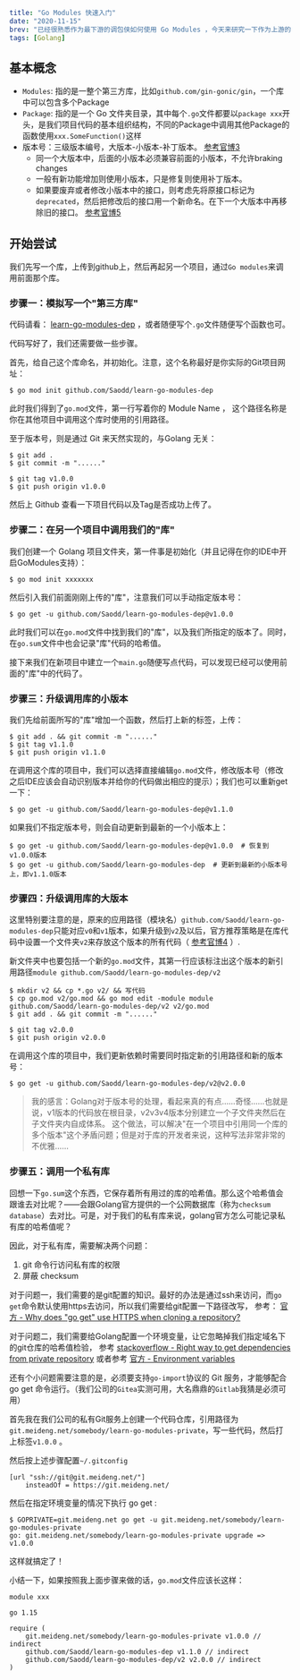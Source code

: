 ```yaml lw-blog-meta
title: "Go Modules 快速入门"
date: "2020-11-15"
brev: "已经很熟悉作为最下游的调包侠如何使用 Go Modules ，今天来研究一下作为上游的第三方库的编写者应该如何使用这套体系来创建规范的库供他人使用。"
tags: [Golang]
```

## 基本概念

- `Modules`: 指的是一整个第三方库，比如`github.com/gin-gonic/gin`，一个库中可以包含多个Package
- `Package`: 指的是一个 Go 文件夹目录，其中每个`.go`文件都要以`package xxx`开头，是我们项目代码的基本组织结构，不同的Package中调用其他Package的函数使用`xxx.SomeFunction()`这样
- 版本号：三级版本编号，大版本-小版本-补丁版本。 [参考官博3](https://blog.golang.org/publishing-go-modules) 
    + 同一个大版本中，后面的小版本必须兼容前面的小版本，不允许braking changes
    + 一般有新功能增加则使用小版本，只是修复则使用补丁版本。
    + 如果要废弃或者修改小版本中的接口，则考虑先将原接口标记为`deprecated`，然后把修改后的接口用一个新命名。在下一个大版本中再移除旧的接口。 [参考官博5](https://blog.golang.org/module-compatibility)

## 开始尝试

我们先写一个库，上传到github上，然后再起另一个项目，通过`Go modules`来调用前面那个库。

### 步骤一：模拟写一个"第三方库"

代码请看： [learn-go-modules-dep](https://github.com/Saodd/learn-go-modules-dep) ，或者随便写个`.go`文件随便写个函数也可。

代码写好了，我们还需要做一些步骤。

首先，给自己这个库命名，并初始化。注意，这个名称最好是你实际的Git项目网址：

```shell-session
$ go mod init github.com/Saodd/learn-go-modules-dep 
```

此时我们得到了`go.mod`文件，第一行写着你的 Module Name ， 这个路径名称是你在其他项目中调用这个库时使用的引用路径。

至于版本号，则是通过 Git 来天然实现的，与Golang 无关：

```shell-session
$ git add .
$ git commit -m "......"

$ git tag v1.0.0
$ git push origin v1.0.0
```

然后上 Github 查看一下项目代码以及Tag是否成功上传了。

### 步骤二：在另一个项目中调用我们的"库"

我们创建一个 Golang 项目文件夹，第一件事是初始化（并且记得在你的IDE中开启GoModules支持）：

```shell-session
$ go mod init xxxxxxx
```

然后引入我们前面刚刚上传的"库"，注意我们可以手动指定版本号：

```shell-session
$ go get -u github.com/Saodd/learn-go-modules-dep@v1.0.0
```

此时我们可以在`go.mod`文件中找到我们的"库"，以及我们所指定的版本了。同时，在`go.sum`文件中也会记录"库"代码的哈希值。

接下来我们在新项目中建立一个`main.go`随便写点代码，可以发现已经可以使用前面的"库"中的代码了。

### 步骤三：升级调用库的小版本

我们先给前面所写的"库"增加一个函数，然后打上新的标签，上传：

```shell-session
$ git add . && git commit -m "......"
$ git tag v1.1.0
$ git push origin v1.1.0
```

在调用这个库的项目中，我们可以选择直接编辑`go.mod`文件，修改版本号（修改之后IDE应该会自动识别版本并给你的代码做出相应的提示）；我们也可以重新get一下：

```shell-session
$ go get -u github.com/Saodd/learn-go-modules-dep@v1.1.0
```

如果我们不指定版本号，则会自动更新到最新的一个小版本上：

```shell-session
$ go get -u github.com/Saodd/learn-go-modules-dep@v1.0.0  # 恢复到v1.0.0版本
$ go get -u github.com/Saodd/learn-go-modules-dep  # 更新到最新的小版本号上，即v1.1.0版本
```

### 步骤四：升级调用库的大版本

这里特别要注意的是，原来的应用路径（模块名）`github.com/Saodd/learn-go-modules-dep`只能对应`v0`和`v1`版本，如果升级到`v2`及以后，官方推荐策略是在库代码中设置一个文件夹`v2`来存放这个版本的所有代码（ [参考官博4](https://blog.golang.org/v2-go-modules) ）.

新文件夹中也要包括一个新的`go.mod`文件，其第一行应该标注出这个版本的新引用路径`module github.com/Saodd/learn-go-modules-dep/v2`

```shell-session
$ mkdir v2 && cp *.go v2/ && 写代码
$ cp go.mod v2/go.mod && go mod edit -module module github.com/Saodd/learn-go-modules-dep/v2 v2/go.mod
$ git add . && git commit -m "......"

$ git tag v2.0.0
$ git push origin v2.0.0
```

在调用这个库的项目中，我们更新依赖时需要同时指定新的引用路径和新的版本号：

```shell-session
$ go get -u github.com/Saodd/learn-go-modules-dep/v2@v2.0.0
```

> 我的感言：Golang对于版本号的处理，看起来真的有点……奇怪……也就是说，v1版本的代码放在根目录，v2v3v4版本分别建立一个子文件夹然后在子文件夹内自成体系。
> 这个做法，可以解决"在一个项目中引用同一个库的多个版本"这个矛盾问题；但是对于库的开发者来说，这种写法非常非常的不优雅……

### 步骤五：调用一个私有库

回想一下`go.sum`这个东西，它保存着所有用过的库的哈希值。那么这个哈希值会跟谁去对比呢？——会跟Golang官方提供的一个公网数据库（称为`checksum database`）去对比。可是，对于我们的私有库来说，golang官方怎么可能记录私有库的哈希值呢？

因此，对于私有库，需要解决两个问题：

1. git 命令行访问私有库的权限
2. 屏蔽 checksum

对于问题一，我们需要的是git配置的知识。最好的办法是通过ssh来访问，而`go get`命令默认使用https去访问，所以我们需要给git配置一下路径改写，
参考： [官方 - Why does "go get" use HTTPS when cloning a repository?](https://golang.org/doc/faq#git_https)

对于问题二，我们需要给Golang配置一个环境变量，让它忽略掉我们指定域名下的git仓库的哈希值检验，
参考 [stackoverflow - Right way to get dependencies from private repository](https://stackoverflow.com/questions/60585302/right-way-to-get-dependencies-from-private-repository)
或者参考 [官方 - Environment variables](https://golang.org/cmd/go/#hdr-Environment_variables)

还有个小问题需要注意的是，必须要支持`go-import`协议的 Git 服务，才能够配合 go get 命令运行。（我们公司的`Gitea`实测可用，大名鼎鼎的`Gitlab`我猜是必须可用）

首先我在我们公司的私有Git服务上创建一个代码仓库，引用路径为`git.meideng.net/somebody/learn-go-modules-private`，写一些代码，然后打上标签`v1.0.0` 。

然后按上述步骤配置`~/.gitconfig`

```text
[url "ssh://git@git.meideng.net/"]
    insteadOf = https://git.meideng.net/
```

然后在指定环境变量的情况下执行 go get :

```shell-session
$ GOPRIVATE=git.meideng.net go get -u git.meideng.net/somebody/learn-go-modules-private
go: git.meideng.net/somebody/learn-go-modules-private upgrade => v1.0.0
```

这样就搞定了！

小结一下，如果按照我上面步骤来做的话，`go.mod`文件应该长这样：

```text
module xxx

go 1.15

require (
    git.meideng.net/somebody/learn-go-modules-private v1.0.0 // indirect
    github.com/Saodd/learn-go-modules-dep v1.1.0 // indirect
    github.com/Saodd/learn-go-modules-dep/v2 v2.0.0 // indirect
)
```
